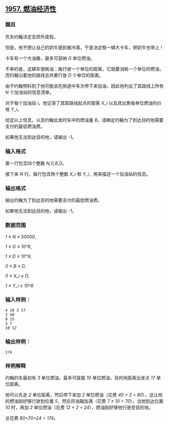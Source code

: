 ## [1957. 燃油经济性](https://www.acwing.com/problem/content/1959/)

### 题目

农夫约翰决定去郊外度假。

但是，他不想让自己的奶牛感到被冷落，于是决定租一辆大卡车，把奶牛也带上！

卡车有一个大油箱，最多可容纳 *G* 单位燃油。

不幸的是，这辆车很耗油：每行驶一个单位的距离，它就要消耗一个单位的燃油，而约翰沿着他的路线总共要行驶 *D* 个单位的距离。

由于约翰预料到了他可能会在旅途中多次停下来加油，因此他列出了其路线上所有 *N* 个加油站的信息清单。

对于每个加油站 *i*，他记录了其距路线起点的距离 *X_i* 以及其出售每单位燃油的价格 *Y_i*。

给定以上信息，以及约翰出发时车中的燃油量 *B*，请确定约翰为了到达目的地需要支付的最低燃油费。

如果他无法到达目的地，请输出 *-1*。

### 输入格式

第一行包含四个整数 *N,G,B,D*。

接下来 *N* 行，每行包含两个整数 *X_i* 和 *Y_i*，用来描述一个加油站的信息。

### 输出格式

输出约翰为了到达目的地需要支付的最低燃油费。

如果他无法到达目的地，请输出 *-1*。

### 数据范围

*1 ≤ N ≤ 50000*,

*1 ≤ G ≤ 10^6*,

*1 ≤ D ≤ 10^9*,

*0 ≤ B ≤ D*,

*0 ≤ X_i ≤ D*,

*1 ≤ Y_i ≤ 10^6*

### 输入样例：

```
4 10 3 17
2 40
9 15
5 7
10 12
```

### 输出样例：

```
174
```

### 样例解释

约翰的车最初有 *3* 单位燃油，最多可装载 *10* 单位燃油，目的地距离出发点 *17* 单位距离。

他可以先走 *2* 单位距离，然后停下来加 *2* 单位燃油（花费 *40 × 2 = 80*），这让他的燃油刚好够行驶到位置 *5*，然后将油箱加满（花费 *7 × 10 = 70*），当他到达位置 *10* 时，再加 *2* 单位燃油（花费 *12 × 2 = 24*），燃油刚好够他行驶至目的地。

总花费 *80+70+24 = 174*。
